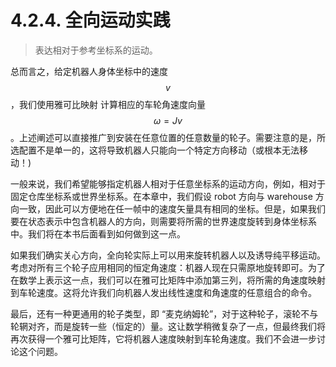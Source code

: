 # 4.2.4. 全向运动实践



> 表达相对于参考坐标系的运动。

总而言之，给定机器人身体坐标中的速度$$v$$，我们使用雅可比映射 计算相应的车轮角速度向量$$\omega = Jv$$。上述阐述可以直接推广到安装在任意位置的任意数量的轮子。需要注意的是，所选配置不是单一的，这将导致机器人只能向一个特定方向移动（或根本无法移动！)

一般来说，我们希望能够指定机器人相对于任意坐标系的运动方向，例如，相对于固定仓库坐标系或世界坐标系。在本章中，我们假设 robot 方向与 warehouse 方向一致，因此可以方便地在任一帧中的速度矢量具有相同的坐标。但是，如果我们要在状态表示中包含机器人的方向，则需要将所需的世界速度旋转到身体坐标系中。我们将在本书后面看到如何做到这一点。

如果我们确实关心方向，全向轮实际上可以用来旋转机器人以及诱导纯平移运动。考虑对所有三个轮子应用相同的恒定角速度：机器人现在只需原地旋转即可。为了在数学上表示这一点，我们可以在雅可比矩阵中添加第三列，将所需的角速度映射到车轮速度。这将允许我们向机器人发出线性速度和角速度的任意组合的命令。

最后，还有一种更通用的轮子类型，即 “麦克纳姆轮”，对于这种轮子，滚轮不与轮辋对齐，而是旋转一些（恒定的）量。这让数学稍微复杂了一点，但最终我们将再次获得一个雅可比矩阵，它将机器人速度映射到车轮角速度。我们不会进一步讨论这个问题。
